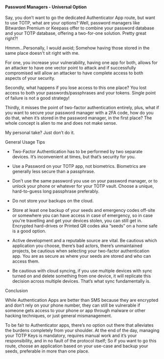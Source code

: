 #### Password Managers - Universal Option

Say, you don’t want to go the dedicated Authenticator App route, but want to use TOTP, what are your options? Well, password managers like Bitwarden Premium or Keepass offer to combine your password database and your TOTP database, offering a two-for-one solution. Pretty great right?!

Hmmm…Personally, I would avoid; Somehow having those stored in the same place doesn't sit right with me.

For one, you increase your vulnerability, having one app for both, allows for an attacker to have one vector point to attack and if successfully compromised will allow an attacker to have complete access to both aspects of your security.

Secondly, what happens if you lose access to this one place? You lost access to both your passwords/passphrases and your tokens. Single point of failure is not a good strategy!

Thirdly, it misses the point of two-factor authentication entirely, plus, what if you want to secure your password manager with a 2FA code, how do you do that, when it’s stored in the password manager, in the first place? The whole concept is alien to me and does not make sense.

My personal take? Just don’t do it.

General Usage Tips

- Two-Factor Authentication has to be performed by two separate devices. It’s inconvenient at times, but that’s security for you.

- Use a Password on your TOTP app, not biometrics. Biometrics are generally less secure than a passphrase.

- Don’t use the same password you use on your password manager, or to unlock your phone or whatever for your TOTP vault. Choose a unique, hard-to-guess long passphrase preferably.

- Do not store your backups on the cloud.

- Store at least one backup of your seeds and emergency codes off-site or somewhere you can have access in case of emergency, so in case you're travelling and get your devices stolen, you can still get in. Encrypted hard-drives or Printed QR codes aka “seeds” on a home safe is a good option.

- Active development and a reputable source are vital. Be cautious which application you choose, there’s bad actors, there’s unmaintained projects, be cautious when selecting your two-factor authentication app. You are as secure as where your seeds are stored and who can access them.

- Be cautious with cloud syncing, if you use multiple devices with sync turned on and delete something from one device, it will replicate this decision across multiple devices. That’s what sync fundamentally is.

Conclusion

While Authentication Apps are better than SMS because they are encrypted and don’t rely on your phone number, they can still be vulnerable if someone gets access to your phone or app through malware or other hacking techniques, or just general mismanagement.

To be fair to Authenticator apps, there’s no option out there that alleviates the burdens completely from your shoulder. At the end of the day, managing your TOTP Keys is mandatory, requires manual work and it’s your responsibility, and in no fault of the protocol itself; So if you want to go this route, choose an application based on your use-case and backup your seeds, preferable in more than one place.
